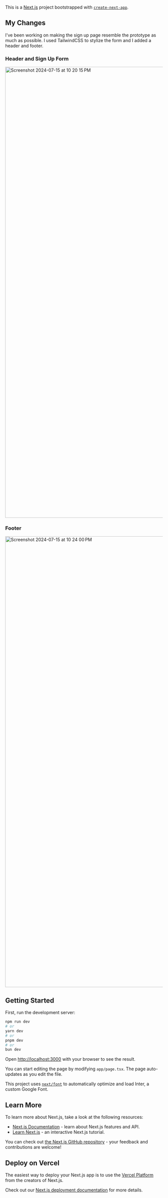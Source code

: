 This is a [Next.js](https://nextjs.org/) project bootstrapped with [`create-next-app`](https://github.com/vercel/next.js/tree/canary/packages/create-next-app).

## My Changes
I've been working on making the sign up page resemble the prototype as much as possible. I used TailwindCSS to stylize the form and I added a header and footer.

### Header and Sign Up Form
<img width="1440" alt="Screenshot 2024-07-15 at 10 20 15 PM" src="https://github.com/user-attachments/assets/55895be4-3005-4a5a-8af0-4fb34af6f7a7">

### Footer
<img width="1440" alt="Screenshot 2024-07-15 at 10 24 00 PM" src="https://github.com/user-attachments/assets/958369e7-9343-4b9c-82d7-ccadbd7d481d">

## Getting Started

First, run the development server:

```bash
npm run dev
# or
yarn dev
# or
pnpm dev
# or
bun dev
```

Open [http://localhost:3000](http://localhost:3000) with your browser to see the result.

You can start editing the page by modifying `app/page.tsx`. The page auto-updates as you edit the file.

This project uses [`next/font`](https://nextjs.org/docs/basic-features/font-optimization) to automatically optimize and load Inter, a custom Google Font.

## Learn More

To learn more about Next.js, take a look at the following resources:

- [Next.js Documentation](https://nextjs.org/docs) - learn about Next.js features and API.
- [Learn Next.js](https://nextjs.org/learn) - an interactive Next.js tutorial.

You can check out [the Next.js GitHub repository](https://github.com/vercel/next.js/) - your feedback and contributions are welcome!

## Deploy on Vercel

The easiest way to deploy your Next.js app is to use the [Vercel Platform](https://vercel.com/new?utm_medium=default-template&filter=next.js&utm_source=create-next-app&utm_campaign=create-next-app-readme) from the creators of Next.js.

Check out our [Next.js deployment documentation](https://nextjs.org/docs/deployment) for more details.
